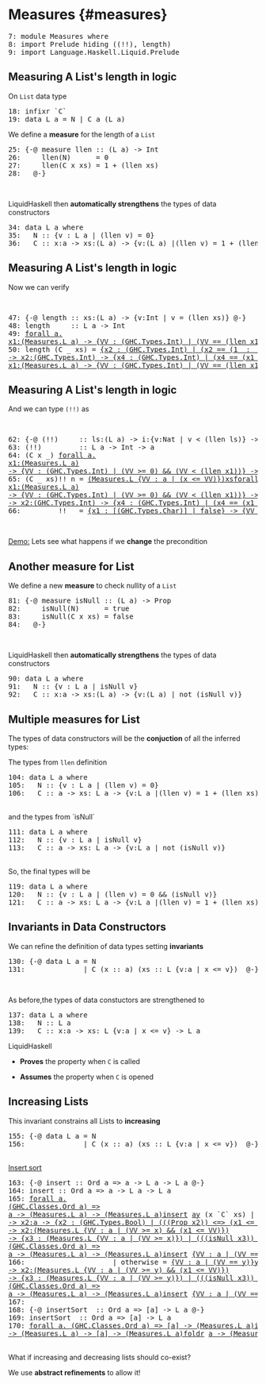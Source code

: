 
Measures {#measures}
====================



<pre><span class=hs-linenum>7: </span><span class='hs-keyword'>module</span> <span class='hs-conid'>Measures</span> <span class='hs-keyword'>where</span>
<span class=hs-linenum>8: </span><span class='hs-keyword'>import</span> <span class='hs-conid'>Prelude</span> <span class='hs-varid'>hiding</span> <span class='hs-layout'>(</span><span class='hs-layout'>(</span><span class='hs-varop'>!!</span><span class='hs-layout'>)</span><span class='hs-layout'>,</span> <span class='hs-varid'>length</span><span class='hs-layout'>)</span>
<span class=hs-linenum>9: </span><span class='hs-keyword'>import</span> <span class='hs-conid'>Language</span><span class='hs-varop'>.</span><span class='hs-conid'>Haskell</span><span class='hs-varop'>.</span><span class='hs-conid'>Liquid</span><span class='hs-varop'>.</span><span class='hs-conid'>Prelude</span>
</pre>


Measuring A List's length in logic
----------------------------------

On `List` data type

<pre><span class=hs-linenum>18: </span><span class='hs-keyword'>infixr</span> <span class='hs-varop'>`C`</span>
<span class=hs-linenum>19: </span><span class='hs-keyword'>data</span> <span class='hs-conid'>L</span> <span class='hs-varid'>a</span> <span class='hs-keyglyph'>=</span> <span class='hs-conid'>N</span> <span class='hs-keyglyph'>|</span> <span class='hs-conid'>C</span> <span class='hs-varid'>a</span> <span class='hs-layout'>(</span><span class='hs-conid'>L</span> <span class='hs-varid'>a</span><span class='hs-layout'>)</span>
</pre>

We define a **measure** for the length of a `List` <br>


<pre><span class=hs-linenum>25: </span><span class='hs-keyword'>{-@</span> <span class='hs-varid'>measure</span> <span class='hs-varid'>llen</span> <span class='hs-keyglyph'>::</span> <span class='hs-layout'>(</span><span class='hs-conid'>L</span> <span class='hs-varid'>a</span><span class='hs-layout'>)</span> <span class='hs-keyglyph'>-&gt;</span> <span class='hs-conid'>Int</span>
<span class=hs-linenum>26: </span>    <span class='hs-varid'>llen</span><span class='hs-layout'>(</span><span class='hs-conid'>N</span><span class='hs-layout'>)</span>      <span class='hs-keyglyph'>=</span> <span class='hs-num'>0</span>
<span class=hs-linenum>27: </span>    <span class='hs-varid'>llen</span><span class='hs-layout'>(</span><span class='hs-conid'>C</span> <span class='hs-varid'>x</span> <span class='hs-varid'>xs</span><span class='hs-layout'>)</span> <span class='hs-keyglyph'>=</span> <span class='hs-num'>1</span> <span class='hs-varop'>+</span> <span class='hs-layout'>(</span><span class='hs-varid'>llen</span> <span class='hs-varid'>xs</span><span class='hs-layout'>)</span>
<span class=hs-linenum>28: </span>  <span class='hs-keyword'>@-}</span>
</pre>

<br>

 LiquidHaskell then **automatically strengthens** the types of data constructors
<pre><span class=hs-linenum>34: </span><span class='hs-keyword'>data</span> <span class='hs-conid'>L</span> <span class='hs-varid'>a</span> <span class='hs-keyword'>where</span> 
<span class=hs-linenum>35: </span>  <span class='hs-conid'>N</span> <span class='hs-keyglyph'>::</span> <span class='hs-layout'>{</span><span class='hs-varid'>v</span> <span class='hs-conop'>:</span> <span class='hs-conid'>L</span> <span class='hs-varid'>a</span> <span class='hs-keyglyph'>|</span> <span class='hs-layout'>(</span><span class='hs-varid'>llen</span> <span class='hs-varid'>v</span><span class='hs-layout'>)</span> <span class='hs-keyglyph'>=</span> <span class='hs-num'>0</span><span class='hs-layout'>}</span>
<span class=hs-linenum>36: </span>  <span class='hs-conid'>C</span> <span class='hs-keyglyph'>::</span> <span class='hs-varid'>x</span><span class='hs-conop'>:</span><span class='hs-varid'>a</span> <span class='hs-keyglyph'>-&gt;</span> <span class='hs-varid'>xs</span><span class='hs-conop'>:</span><span class='hs-layout'>(</span><span class='hs-conid'>L</span> <span class='hs-varid'>a</span><span class='hs-layout'>)</span> <span class='hs-keyglyph'>-&gt;</span> <span class='hs-layout'>{</span><span class='hs-varid'>v</span><span class='hs-conop'>:</span><span class='hs-layout'>(</span><span class='hs-conid'>L</span> <span class='hs-varid'>a</span><span class='hs-layout'>)</span> <span class='hs-keyglyph'>|</span><span class='hs-layout'>(</span><span class='hs-varid'>llen</span> <span class='hs-varid'>v</span><span class='hs-layout'>)</span> <span class='hs-keyglyph'>=</span> <span class='hs-num'>1</span> <span class='hs-varop'>+</span> <span class='hs-layout'>(</span><span class='hs-varid'>llen</span> <span class='hs-varid'>xs</span><span class='hs-layout'>)</span><span class='hs-layout'>}</span>
</pre>

Measuring A List's length in logic
----------------------------------

Now we can verify

<br>


<pre><span class=hs-linenum>47: </span><span class='hs-keyword'>{-@</span> <span class='hs-varid'>length</span> <span class='hs-keyglyph'>::</span> <span class='hs-varid'>xs</span><span class='hs-conop'>:</span><span class='hs-layout'>(</span><span class='hs-conid'>L</span> <span class='hs-varid'>a</span><span class='hs-layout'>)</span> <span class='hs-keyglyph'>-&gt;</span> <span class='hs-keyword'>{v:</span><span class='hs-conid'>Int</span> <span class='hs-keyword'>| v = (llen xs)}</span> <span class='hs-keyword'>@-}</span>
<span class=hs-linenum>48: </span><span class='hs-definition'>length</span>     <span class='hs-keyglyph'>::</span> <span class='hs-conid'>L</span> <span class='hs-varid'>a</span> <span class='hs-keyglyph'>-&gt;</span> <span class='hs-conid'>Int</span>
<span class=hs-linenum>49: </span><a class=annot href="#"><span class=annottext>forall a.
x1:(Measures.L a) -&gt; {VV : (GHC.Types.Int) | (VV == (llen x1))}</span><span class='hs-definition'>length</span></a> <span class='hs-conid'>N</span>        <span class='hs-keyglyph'>=</span> <a class=annot href="#"><span class=annottext>x1:(GHC.Prim.Int#) -&gt; {x2 : (GHC.Types.Int) | (x2 == (x1  :  int))}</span><span class='hs-num'>0</span></a>
<span class=hs-linenum>50: </span><span class='hs-definition'>length</span> <span class='hs-layout'>(</span><span class='hs-conid'>C</span> <span class='hs-keyword'>_</span> <span class='hs-varid'>xs</span><span class='hs-layout'>)</span> <span class='hs-keyglyph'>=</span> <a class=annot href="#"><span class=annottext>{x2 : (GHC.Types.Int) | (x2 == (1  :  int))}</span><span class='hs-num'>1</span></a> <a class=annot href="#"><span class=annottext>x1:(GHC.Types.Int)
-&gt; x2:(GHC.Types.Int) -&gt; {x4 : (GHC.Types.Int) | (x4 == (x1 + x2))}</span><span class='hs-varop'>+</span></a> <span class='hs-layout'>(</span><a class=annot href="#"><span class=annottext>forall a.
x1:(Measures.L a) -&gt; {VV : (GHC.Types.Int) | (VV == (llen x1))}</span><span class='hs-varid'>length</span></a> <a class=annot href="#"><span class=annottext>{x2 : (Measures.L a) | (x2 == xs)}</span><span class='hs-varid'>xs</span></a><span class='hs-layout'>)</span>
</pre>

Measuring A List's length in logic
----------------------------------

And we can type `(!!)` as


<br>


<pre><span class=hs-linenum>62: </span><span class='hs-keyword'>{-@</span> <span class='hs-layout'>(</span><span class='hs-varop'>!!</span><span class='hs-layout'>)</span>     <span class='hs-keyglyph'>::</span> <span class='hs-varid'>ls</span><span class='hs-conop'>:</span><span class='hs-layout'>(</span><span class='hs-conid'>L</span> <span class='hs-varid'>a</span><span class='hs-layout'>)</span> <span class='hs-keyglyph'>-&gt;</span> <span class='hs-varid'>i</span><span class='hs-conop'>:</span><span class='hs-keyword'>{v:</span><span class='hs-conid'>Nat</span> <span class='hs-keyword'>| v &lt; (llen ls)}</span> <span class='hs-keyglyph'>-&gt;</span> <span class='hs-varid'>a</span> <span class='hs-keyword'>@-}</span>
<span class=hs-linenum>63: </span><span class='hs-layout'>(</span><span class='hs-varop'>!!</span><span class='hs-layout'>)</span>         <span class='hs-keyglyph'>::</span> <span class='hs-conid'>L</span> <span class='hs-varid'>a</span> <span class='hs-keyglyph'>-&gt;</span> <span class='hs-conid'>Int</span> <span class='hs-keyglyph'>-&gt;</span> <span class='hs-varid'>a</span>
<span class=hs-linenum>64: </span><span class='hs-layout'>(</span><span class='hs-conid'>C</span> <span class='hs-varid'>x</span> <span class='hs-keyword'>_</span><span class='hs-layout'>)</span> <a class=annot href="#"><span class=annottext>forall a.
x1:(Measures.L a)
-&gt; {VV : (GHC.Types.Int) | (VV &gt;= 0) &amp;&amp; (VV &lt; (llen x1))} -&gt; a</span><span class='hs-varop'>!!</span></a> <span class='hs-num'>0</span> <span class='hs-keyglyph'>=</span> <a class=annot href="#"><span class=annottext>{VV : a | (VV == x)}</span><span class='hs-varid'>x</span></a>
<span class=hs-linenum>65: </span><span class='hs-layout'>(</span><span class='hs-conid'>C</span> <span class='hs-keyword'>_</span> <span class='hs-varid'>xs</span><span class='hs-layout'>)</span><span class='hs-varop'>!!</span> <span class='hs-varid'>n</span> <span class='hs-keyglyph'>=</span> <a class=annot href="#"><span class=annottext>(Measures.L {VV : a | (x &lt;= VV)})</span><span class='hs-varid'>xs</span></a><a class=annot href="#"><span class=annottext>forall a.
x1:(Measures.L a)
-&gt; {VV : (GHC.Types.Int) | (VV &gt;= 0) &amp;&amp; (VV &lt; (llen x1))} -&gt; a</span><span class='hs-varop'>!!</span></a><span class='hs-layout'>(</span><a class=annot href="#"><span class=annottext>{x2 : (GHC.Types.Int) | (x2 &gt;= 0)}</span><span class='hs-varid'>n</span></a><a class=annot href="#"><span class=annottext>x1:(GHC.Types.Int)
-&gt; x2:(GHC.Types.Int) -&gt; {x4 : (GHC.Types.Int) | (x4 == (x1 - x2))}</span><span class='hs-comment'>-</span></a><a class=annot href="#"><span class=annottext>{x2 : (GHC.Types.Int) | (x2 == (1  :  int))}</span><span class='hs-num'>1</span></a><span class='hs-layout'>)</span>
<span class=hs-linenum>66: </span><span class='hs-keyword'>_</span>       <span class='hs-varop'>!!</span> <span class='hs-keyword'>_</span> <span class='hs-keyglyph'>=</span> <a class=annot href="#"><span class=annottext>{x1 : [(GHC.Types.Char)] | false} -&gt; {VV : a | false}</span><span class='hs-varid'>liquidError</span></a> <a class=annot href="#"><span class=annottext>{x3 : [(GHC.Types.Char)] | ((len x3) &gt;= 0) &amp;&amp; ((sumLens x3) &gt;= 0)}</span><span class='hs-str'>"This should not happen!"</span></a>
</pre>

<br>

<a href="http://goto.ucsd.edu:8090/index.html#?demo=HaskellMeasure.hs" target= "_blank">Demo:</a> 
Lets see what happens if we **change** the precondition


Another measure for List
--------------------------

We define a new **measure** to check nullity of a `List` <br>


<pre><span class=hs-linenum>81: </span><span class='hs-keyword'>{-@</span> <span class='hs-varid'>measure</span> <span class='hs-varid'>isNull</span> <span class='hs-keyglyph'>::</span> <span class='hs-layout'>(</span><span class='hs-conid'>L</span> <span class='hs-varid'>a</span><span class='hs-layout'>)</span> <span class='hs-keyglyph'>-&gt;</span> <span class='hs-conid'>Prop</span>
<span class=hs-linenum>82: </span>    <span class='hs-varid'>isNull</span><span class='hs-layout'>(</span><span class='hs-conid'>N</span><span class='hs-layout'>)</span>      <span class='hs-keyglyph'>=</span> <span class='hs-varid'>true</span>
<span class=hs-linenum>83: </span>    <span class='hs-varid'>isNull</span><span class='hs-layout'>(</span><span class='hs-conid'>C</span> <span class='hs-varid'>x</span> <span class='hs-varid'>xs</span><span class='hs-layout'>)</span> <span class='hs-keyglyph'>=</span> <span class='hs-varid'>false</span>
<span class=hs-linenum>84: </span>  <span class='hs-keyword'>@-}</span>
</pre>

<br>

 LiquidHaskell then **automatically strengthens** the types of data constructors
<pre><span class=hs-linenum>90: </span><span class='hs-keyword'>data</span> <span class='hs-conid'>L</span> <span class='hs-varid'>a</span> <span class='hs-keyword'>where</span> 
<span class=hs-linenum>91: </span>  <span class='hs-conid'>N</span> <span class='hs-keyglyph'>::</span> <span class='hs-layout'>{</span><span class='hs-varid'>v</span> <span class='hs-conop'>:</span> <span class='hs-conid'>L</span> <span class='hs-varid'>a</span> <span class='hs-keyglyph'>|</span> <span class='hs-varid'>isNull</span> <span class='hs-varid'>v</span><span class='hs-layout'>}</span>
<span class=hs-linenum>92: </span>  <span class='hs-conid'>C</span> <span class='hs-keyglyph'>::</span> <span class='hs-varid'>x</span><span class='hs-conop'>:</span><span class='hs-varid'>a</span> <span class='hs-keyglyph'>-&gt;</span> <span class='hs-varid'>xs</span><span class='hs-conop'>:</span><span class='hs-layout'>(</span><span class='hs-conid'>L</span> <span class='hs-varid'>a</span><span class='hs-layout'>)</span> <span class='hs-keyglyph'>-&gt;</span> <span class='hs-layout'>{</span><span class='hs-varid'>v</span><span class='hs-conop'>:</span><span class='hs-layout'>(</span><span class='hs-conid'>L</span> <span class='hs-varid'>a</span><span class='hs-layout'>)</span> <span class='hs-keyglyph'>|</span> <span class='hs-varid'>not</span> <span class='hs-layout'>(</span><span class='hs-varid'>isNull</span> <span class='hs-varid'>v</span><span class='hs-layout'>)</span><span class='hs-layout'>}</span>
</pre>



Multiple measures for List
--------------------------

The types of data constructors will be the **conjuction** of all the inferred types:


 The types from `llen` definition
<pre><span class=hs-linenum>104: </span><span class='hs-keyword'>data</span> <span class='hs-conid'>L</span> <span class='hs-varid'>a</span> <span class='hs-keyword'>where</span> 
<span class=hs-linenum>105: </span>  <span class='hs-conid'>N</span> <span class='hs-keyglyph'>::</span> <span class='hs-layout'>{</span><span class='hs-varid'>v</span> <span class='hs-conop'>:</span> <span class='hs-conid'>L</span> <span class='hs-varid'>a</span> <span class='hs-keyglyph'>|</span> <span class='hs-layout'>(</span><span class='hs-varid'>llen</span> <span class='hs-varid'>v</span><span class='hs-layout'>)</span> <span class='hs-keyglyph'>=</span> <span class='hs-num'>0</span><span class='hs-layout'>}</span>
<span class=hs-linenum>106: </span>  <span class='hs-conid'>C</span> <span class='hs-keyglyph'>::</span> <span class='hs-varid'>a</span> <span class='hs-keyglyph'>-&gt;</span> <span class='hs-varid'>xs</span><span class='hs-conop'>:</span> <span class='hs-conid'>L</span> <span class='hs-varid'>a</span> <span class='hs-keyglyph'>-&gt;</span> <span class='hs-layout'>{</span><span class='hs-varid'>v</span><span class='hs-conop'>:</span><span class='hs-conid'>L</span> <span class='hs-varid'>a</span> <span class='hs-keyglyph'>|</span><span class='hs-layout'>(</span><span class='hs-varid'>llen</span> <span class='hs-varid'>v</span><span class='hs-layout'>)</span> <span class='hs-keyglyph'>=</span> <span class='hs-num'>1</span> <span class='hs-varop'>+</span> <span class='hs-layout'>(</span><span class='hs-varid'>llen</span> <span class='hs-varid'>xs</span><span class='hs-layout'>)</span><span class='hs-layout'>}</span>
</pre>

<br>
 and the types from `isNull`
<pre><span class=hs-linenum>111: </span><span class='hs-keyword'>data</span> <span class='hs-conid'>L</span> <span class='hs-varid'>a</span> <span class='hs-keyword'>where</span> 
<span class=hs-linenum>112: </span>  <span class='hs-conid'>N</span> <span class='hs-keyglyph'>::</span> <span class='hs-layout'>{</span><span class='hs-varid'>v</span> <span class='hs-conop'>:</span> <span class='hs-conid'>L</span> <span class='hs-varid'>a</span> <span class='hs-keyglyph'>|</span> <span class='hs-varid'>isNull</span> <span class='hs-varid'>v</span><span class='hs-layout'>}</span>
<span class=hs-linenum>113: </span>  <span class='hs-conid'>C</span> <span class='hs-keyglyph'>::</span> <span class='hs-varid'>a</span> <span class='hs-keyglyph'>-&gt;</span> <span class='hs-varid'>xs</span><span class='hs-conop'>:</span> <span class='hs-conid'>L</span> <span class='hs-varid'>a</span> <span class='hs-keyglyph'>-&gt;</span> <span class='hs-layout'>{</span><span class='hs-varid'>v</span><span class='hs-conop'>:</span><span class='hs-conid'>L</span> <span class='hs-varid'>a</span> <span class='hs-keyglyph'>|</span> <span class='hs-varid'>not</span> <span class='hs-layout'>(</span><span class='hs-varid'>isNull</span> <span class='hs-varid'>v</span><span class='hs-layout'>)</span><span class='hs-layout'>}</span>
</pre>


<br>
 So, the final types will be
<pre><span class=hs-linenum>119: </span><span class='hs-keyword'>data</span> <span class='hs-conid'>L</span> <span class='hs-varid'>a</span> <span class='hs-keyword'>where</span> 
<span class=hs-linenum>120: </span>  <span class='hs-conid'>N</span> <span class='hs-keyglyph'>::</span> <span class='hs-layout'>{</span><span class='hs-varid'>v</span> <span class='hs-conop'>:</span> <span class='hs-conid'>L</span> <span class='hs-varid'>a</span> <span class='hs-keyglyph'>|</span> <span class='hs-layout'>(</span><span class='hs-varid'>llen</span> <span class='hs-varid'>v</span><span class='hs-layout'>)</span> <span class='hs-keyglyph'>=</span> <span class='hs-num'>0</span> <span class='hs-varop'>&amp;&amp;</span> <span class='hs-layout'>(</span><span class='hs-varid'>isNull</span> <span class='hs-varid'>v</span><span class='hs-layout'>)</span><span class='hs-layout'>}</span>
<span class=hs-linenum>121: </span>  <span class='hs-conid'>C</span> <span class='hs-keyglyph'>::</span> <span class='hs-varid'>a</span> <span class='hs-keyglyph'>-&gt;</span> <span class='hs-varid'>xs</span><span class='hs-conop'>:</span> <span class='hs-conid'>L</span> <span class='hs-varid'>a</span> <span class='hs-keyglyph'>-&gt;</span> <span class='hs-layout'>{</span><span class='hs-varid'>v</span><span class='hs-conop'>:</span><span class='hs-conid'>L</span> <span class='hs-varid'>a</span> <span class='hs-keyglyph'>|</span><span class='hs-layout'>(</span><span class='hs-varid'>llen</span> <span class='hs-varid'>v</span><span class='hs-layout'>)</span> <span class='hs-keyglyph'>=</span> <span class='hs-num'>1</span> <span class='hs-varop'>+</span> <span class='hs-layout'>(</span><span class='hs-varid'>llen</span> <span class='hs-varid'>xs</span><span class='hs-layout'>)</span> <span class='hs-varop'>&amp;&amp;</span> <span class='hs-varid'>not</span> <span class='hs-layout'>(</span><span class='hs-varid'>isNull</span> <span class='hs-varid'>v</span><span class='hs-layout'>)</span><span class='hs-layout'>}</span>
</pre>


Invariants in Data Constructors
------------------------------

We can refine the definition of data types setting **invariants**

<pre><span class=hs-linenum>130: </span><span class='hs-keyword'>{-@</span> <span class='hs-keyword'>data</span> <span class='hs-conid'>L</span> <span class='hs-varid'>a</span> <span class='hs-keyglyph'>=</span> <span class='hs-conid'>N</span>
<span class=hs-linenum>131: </span>             <span class='hs-keyglyph'>|</span> <span class='hs-conid'>C</span> <span class='hs-layout'>(</span><span class='hs-varid'>x</span> <span class='hs-keyglyph'>::</span> <span class='hs-varid'>a</span><span class='hs-layout'>)</span> <span class='hs-layout'>(</span><span class='hs-varid'>xs</span> <span class='hs-keyglyph'>::</span> <span class='hs-conid'>L</span> <span class='hs-layout'>{</span><span class='hs-varid'>v</span><span class='hs-conop'>:</span><span class='hs-varid'>a</span> <span class='hs-keyglyph'>|</span> <span class='hs-varid'>x</span> <span class='hs-varop'>&lt;=</span> <span class='hs-varid'>v</span><span class='hs-layout'>}</span><span class='hs-layout'>)</span>  <span class='hs-keyword'>@-}</span>
</pre>

<br>

 As before,the types of data constuctors are strengthened to
<pre><span class=hs-linenum>137: </span><span class='hs-keyword'>data</span> <span class='hs-conid'>L</span> <span class='hs-varid'>a</span> <span class='hs-keyword'>where</span>
<span class=hs-linenum>138: </span>  <span class='hs-conid'>N</span> <span class='hs-keyglyph'>::</span> <span class='hs-conid'>L</span> <span class='hs-varid'>a</span>
<span class=hs-linenum>139: </span>  <span class='hs-conid'>C</span> <span class='hs-keyglyph'>::</span> <span class='hs-varid'>x</span><span class='hs-conop'>:</span><span class='hs-varid'>a</span> <span class='hs-keyglyph'>-&gt;</span> <span class='hs-varid'>xs</span><span class='hs-conop'>:</span> <span class='hs-conid'>L</span> <span class='hs-layout'>{</span><span class='hs-varid'>v</span><span class='hs-conop'>:</span><span class='hs-varid'>a</span> <span class='hs-keyglyph'>|</span> <span class='hs-varid'>x</span> <span class='hs-varop'>&lt;=</span> <span class='hs-varid'>v</span><span class='hs-layout'>}</span> <span class='hs-keyglyph'>-&gt;</span> <span class='hs-conid'>L</span> <span class='hs-varid'>a</span>
</pre>

LiquidHaskell

- **Proves** the property when `C` is called

- **Assumes** the property when `C` is opened



Increasing Lists
-----------------

This invariant constrains all Lists to **increasing**

<pre><span class=hs-linenum>155: </span><span class='hs-keyword'>{-@</span> <span class='hs-keyword'>data</span> <span class='hs-conid'>L</span> <span class='hs-varid'>a</span> <span class='hs-keyglyph'>=</span> <span class='hs-conid'>N</span>
<span class=hs-linenum>156: </span>             <span class='hs-keyglyph'>|</span> <span class='hs-conid'>C</span> <span class='hs-layout'>(</span><span class='hs-varid'>x</span> <span class='hs-keyglyph'>::</span> <span class='hs-varid'>a</span><span class='hs-layout'>)</span> <span class='hs-layout'>(</span><span class='hs-varid'>xs</span> <span class='hs-keyglyph'>::</span> <span class='hs-conid'>L</span> <span class='hs-layout'>{</span><span class='hs-varid'>v</span><span class='hs-conop'>:</span><span class='hs-varid'>a</span> <span class='hs-keyglyph'>|</span> <span class='hs-varid'>x</span> <span class='hs-varop'>&lt;=</span> <span class='hs-varid'>v</span><span class='hs-layout'>}</span><span class='hs-layout'>)</span>  <span class='hs-keyword'>@-}</span>
</pre>

<br>
<a href="http://goto.ucsd.edu:8090/index.html#?demo=HaskellInsertSort.hs"
target= "_blank">Insert sort</a> 

<pre><span class=hs-linenum>163: </span><span class='hs-keyword'>{-@</span> <span class='hs-varid'>insert</span> <span class='hs-keyglyph'>::</span> <span class='hs-conid'>Ord</span> <span class='hs-varid'>a</span> <span class='hs-keyglyph'>=&gt;</span> <span class='hs-varid'>a</span> <span class='hs-keyglyph'>-&gt;</span> <span class='hs-conid'>L</span> <span class='hs-varid'>a</span> <span class='hs-keyglyph'>-&gt;</span> <span class='hs-conid'>L</span> <span class='hs-varid'>a</span> <span class='hs-keyword'>@-}</span>
<span class=hs-linenum>164: </span><span class='hs-definition'>insert</span> <span class='hs-keyglyph'>::</span> <span class='hs-conid'>Ord</span> <span class='hs-varid'>a</span> <span class='hs-keyglyph'>=&gt;</span> <span class='hs-varid'>a</span> <span class='hs-keyglyph'>-&gt;</span> <span class='hs-conid'>L</span> <span class='hs-varid'>a</span> <span class='hs-keyglyph'>-&gt;</span> <span class='hs-conid'>L</span> <span class='hs-varid'>a</span>
<span class=hs-linenum>165: </span><a class=annot href="#"><span class=annottext>forall a.
(GHC.Classes.Ord a) =&gt;
a -&gt; (Measures.L a) -&gt; (Measures.L a)</span><span class='hs-definition'>insert</span></a> <a class=annot href="#"><span class=annottext>a</span><span class='hs-varid'>y</span></a> <span class='hs-layout'>(</span><span class='hs-varid'>x</span> <span class='hs-varop'>`C`</span> <span class='hs-varid'>xs</span><span class='hs-layout'>)</span> <span class='hs-keyglyph'>|</span> <a class=annot href="#"><span class=annottext>{VV : a | (VV == x)}</span><span class='hs-varid'>x</span></a> <a class=annot href="#"><span class=annottext>x1:a
-&gt; x2:a -&gt; {x2 : (GHC.Types.Bool) | (((Prop x2)) &lt;=&gt; (x1 &lt;= x2))}</span><span class='hs-varop'>&lt;=</span></a> <a class=annot href="#"><span class=annottext>{VV : a | (VV == y)}</span><span class='hs-varid'>y</span></a>    <span class='hs-keyglyph'>=</span> <a class=annot href="#"><span class=annottext>{VV : a | (VV == x)}</span><span class='hs-varid'>x</span></a> <a class=annot href="#"><span class=annottext>x1:{VV : a | (VV &gt;= x)}
-&gt; x2:(Measures.L {VV : a | (VV &gt;= x) &amp;&amp; (x1 &lt;= VV)})
-&gt; {x3 : (Measures.L {VV : a | (VV &gt;= x)}) | (((isNull x3)) &lt;=&gt; false) &amp;&amp; ((llen x3) == (1 + (llen x2)))}</span><span class='hs-varop'>`C`</span></a> <a class=annot href="#"><span class=annottext>forall a.
(GHC.Classes.Ord a) =&gt;
a -&gt; (Measures.L a) -&gt; (Measures.L a)</span><span class='hs-varid'>insert</span></a> <a class=annot href="#"><span class=annottext>{VV : a | (VV == y)}</span><span class='hs-varid'>y</span></a> <a class=annot href="#"><span class=annottext>{x2 : (Measures.L {VV : a | (x &lt;= VV)}) | (x2 == xs)}</span><span class='hs-varid'>xs</span></a>
<span class=hs-linenum>166: </span>                    <span class='hs-keyglyph'>|</span> <span class='hs-varid'>otherwise</span> <span class='hs-keyglyph'>=</span> <a class=annot href="#"><span class=annottext>{VV : a | (VV == y)}</span><span class='hs-varid'>y</span></a> <a class=annot href="#"><span class=annottext>x1:{VV : a | (VV &gt;= y)}
-&gt; x2:(Measures.L {VV : a | (VV &gt;= y) &amp;&amp; (x1 &lt;= VV)})
-&gt; {x3 : (Measures.L {VV : a | (VV &gt;= y)}) | (((isNull x3)) &lt;=&gt; false) &amp;&amp; ((llen x3) == (1 + (llen x2)))}</span><span class='hs-varop'>`C`</span></a> <a class=annot href="#"><span class=annottext>forall a.
(GHC.Classes.Ord a) =&gt;
a -&gt; (Measures.L a) -&gt; (Measures.L a)</span><span class='hs-varid'>insert</span></a> <a class=annot href="#"><span class=annottext>{VV : a | (VV == x)}</span><span class='hs-varid'>x</span></a> <a class=annot href="#"><span class=annottext>{x2 : (Measures.L {VV : a | (x &lt;= VV)}) | (x2 == xs)}</span><span class='hs-varid'>xs</span></a>
<span class=hs-linenum>167: </span>
<span class=hs-linenum>168: </span><span class='hs-keyword'>{-@</span> <span class='hs-varid'>insertSort</span>  <span class='hs-keyglyph'>::</span> <span class='hs-conid'>Ord</span> <span class='hs-varid'>a</span> <span class='hs-keyglyph'>=&gt;</span> <span class='hs-keyglyph'>[</span><span class='hs-varid'>a</span><span class='hs-keyglyph'>]</span> <span class='hs-keyglyph'>-&gt;</span> <span class='hs-conid'>L</span> <span class='hs-varid'>a</span> <span class='hs-keyword'>@-}</span>
<span class=hs-linenum>169: </span><span class='hs-definition'>insertSort</span>  <span class='hs-keyglyph'>::</span> <span class='hs-conid'>Ord</span> <span class='hs-varid'>a</span> <span class='hs-keyglyph'>=&gt;</span> <span class='hs-keyglyph'>[</span><span class='hs-varid'>a</span><span class='hs-keyglyph'>]</span> <span class='hs-keyglyph'>-&gt;</span> <span class='hs-conid'>L</span> <span class='hs-varid'>a</span>
<span class=hs-linenum>170: </span><a class=annot href="#"><span class=annottext>forall a. (GHC.Classes.Ord a) =&gt; [a] -&gt; (Measures.L a)</span><span class='hs-definition'>insertSort</span></a> <span class='hs-keyglyph'>=</span> <a class=annot href="#"><span class=annottext>(a -&gt; (Measures.L a) -&gt; (Measures.L a))
-&gt; (Measures.L a) -&gt; [a] -&gt; (Measures.L a)</span><span class='hs-varid'>foldr</span></a> <a class=annot href="#"><span class=annottext>a -&gt; (Measures.L a) -&gt; (Measures.L a)</span><span class='hs-varid'>insert</span></a> <a class=annot href="#"><span class=annottext>{x3 : (Measures.L {VV : a | false}) | (((isNull x3)) &lt;=&gt; true) &amp;&amp; ((llen x3) == 0)}</span><span class='hs-conid'>N</span></a>
</pre>

<br>
What if increasing and decreasing lists should co-exist?

We use **abstract refinements** to allow it!
